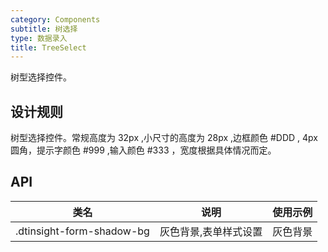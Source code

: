 ```yaml
---
category: Components
subtitle: 树选择
type: 数据录入
title: TreeSelect
---
```


树型选择控件。

## 设计规则

树型选择控件。常规高度为 32px ,小尺寸的高度为 28px ,边框颜色 #DDD , 4px 圆角，提示字颜色 #999 ,输入颜色 #333 ，宽度根据具体情况而定。

## API

|类名  |说明  |使用示例  |
|---------|---------|---------|
|.dtinsight-form-shadow-bg  | 灰色背景,表单样式设置   | 灰色背景   |
